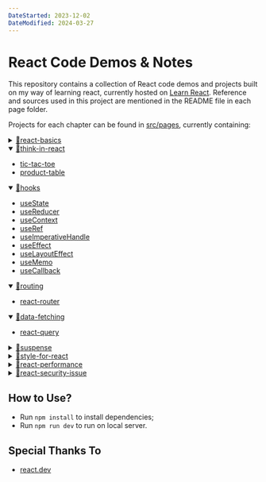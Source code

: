 ```yaml
---
DateStarted: 2023-12-02
DateModified: 2024-03-27
---
```


# React Code Demos & Notes

This repository contains a collection of React code demos and projects built on my way of learning react, currently hosted on [Learn React](https://jenniferwonder.github.io/learn-react/). Reference and sources used in this project are mentioned in the README file in each page folder.

Projects for each chapter can be found in [src/pages](https://github.com/Jenniferwonder/learn-react/tree/main/src/pages), currently containing:

<details>
<summary><a href="https://github.com/Jenniferwonder/learn-react/tree/main/src/react-basics">📂react-basics</a></summary>

</details>

<details open>
<summary><a href="https://github.com/Jenniferwonder/learn-react/tree/main/src/think-in-react">📂think-in-react</a></summary>

- [tic-tac-toe](https://github.com/Jenniferwonder/learn-react/tree/main/src/pages/think-in-react/tic-tac-toe)
- [product-table](https://github.com/Jenniferwonder/learn-react/tree/main/src/pages/think-in-react/product-table-app)

</details>

<details open>
<summary><a href="https://github.com/Jenniferwonder/learn-react/tree/main/src/hooks">📂hooks</a></summary>

- [useState](https://github.com/Jenniferwonder/learn-react/tree/main/src/pages/hooks/state/useState)
- [useReducer](https://github.com/Jenniferwonder/learn-react/tree/main/src/pages/hooks/state/useReducer)
- [useContext](https://github.com/Jenniferwonder/learn-react/tree/main/src/pages/hooks/state/useContext)
- [useRef](https://github.com/Jenniferwonder/learn-react/tree/main/src/pages/hooks/ref/useRef)
- [useImperativeHandle](https://github.com/Jenniferwonder/learn-react/tree/main/src/pages/hooks/ref/useImperativeHandle)
- [useEffect](https://github.com/Jenniferwonder/learn-react/tree/main/src/pages/hooks/effects/useEffect)
- [useLayoutEffect](https://github.com/Jenniferwonder/learn-react/tree/main/src/pages/hooks/effects/useLayoutEffect)
- [useMemo](https://github.com/Jenniferwonder/learn-react/tree/main/src/pages/hooks/memo/useMemo)
- [useCallback](https://github.com/Jenniferwonder/learn-react/tree/main/src/pages/hooks/memo/useCallback)
</details>

<details open>
<summary><a href="https://github.com/Jenniferwonder/learn-react/tree/main/src/pages/routing">📂routing</a></summary>

- [react-router](https://github.com/Jenniferwonder/learn-react/tree/main/src/pages/routing/react-router)
</details>

<details open>
<summary><a href="https://github.com/Jenniferwonder/learn-react/tree/main/src/pages/data-fetching">📂data-fetching</a></summary>

- [react-query](https://github.com/Jenniferwonder/learn-react/tree/main/src/pages/data-fetching/react-query)
</details>

<details>
<summary><a href="https://github.com/Jenniferwonder/learn-react/tree/main/src/pages/suspense">📂suspense</a></summary>

</details>

<details>
<summary><a href="https://github.com/Jenniferwonder/learn-react/tree/main/src/pages/style-for-react">📂style-for-react</a></summary>

</details>

<details>
<summary><a href="https://github.com/Jenniferwonder/learn-react/tree/main/src/pages/react-performance">📂react-performance</a></summary>

</details>

<details>
<summary><a href="https://github.com/Jenniferwonder/learn-react/tree/main/src/pages/react-security-issue">📂react-security-issue</a></summary>

</details>

## How to Use?

- Run `npm install` to install dependencies;
- Run `npm run dev` to run on local server.

## Special Thanks To

- [react.dev](https://react.dev/)
